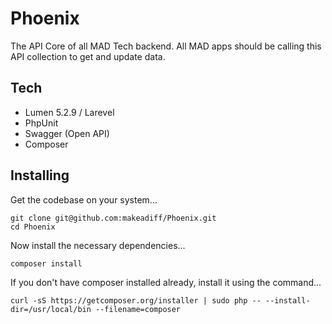 # Phoenix

The API Core of all MAD Tech backend. All MAD apps should be calling this API collection to get and update data. 

## Tech

* Lumen 5.2.9 / Larevel
* PhpUnit
* Swagger (Open API)
* Composer

## Installing

Get the codebase on your system...

```
git clone git@github.com:makeadiff/Phoenix.git
cd Phoenix
```

Now install the necessary dependencies...

```
composer install
```

If you don't have composer installed already, install it using the command...

```
curl -sS https://getcomposer.org/installer | sudo php -- --install-dir=/usr/local/bin --filename=composer
```

 